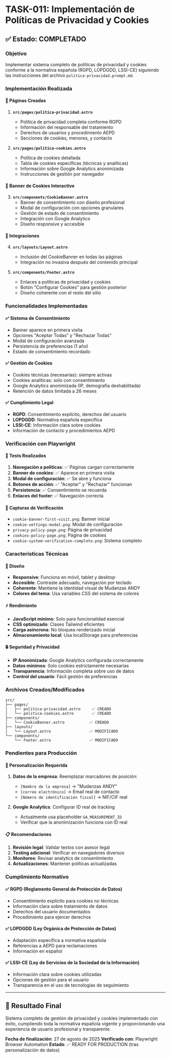 # TASK-011: Implementación de Políticas de Privacidad y Cookies

## ✅ Estado: COMPLETADO

### Objetivo

Implementar sistema completo de políticas de privacidad y cookies conforme a la normativa española (RGPD, LOPDGDD, LSSI-CE) siguiendo las instrucciones del archivo `politica-privacidad.prompt.md`.

### Implementación Realizada

#### 📄 Páginas Creadas

1. **`src/pages/politica-privacidad.astro`**

   - Política de privacidad completa conforme RGPD
   - Información del responsable del tratamiento
   - Derechos de usuarios y procedimiento AEPD
   - Secciones de cookies, menores, y contacto

2. **`src/pages/politica-cookies.astro`**
   - Política de cookies detallada
   - Tabla de cookies específicas (técnicas y analíticas)
   - Información sobre Google Analytics anonimizada
   - Instrucciones de gestión por navegador

#### 🍪 Banner de Cookies Interactive

3. **`src/components/CookieBanner.astro`**
   - Banner de consentimiento con diseño profesional
   - Modal de configuración con opciones granulares
   - Gestión de estado de consentimiento
   - Integración con Google Analytics
   - Diseño responsive y accesible

#### 🔗 Integraciones

4. **`src/layouts/Layout.astro`**

   - Inclusión del CookieBanner en todas las páginas
   - Integración no invasiva después del contenido principal

5. **`src/components/Footer.astro`**
   - Enlaces a políticas de privacidad y cookies
   - Botón "Configurar Cookies" para gestión posterior
   - Diseño coherente con el resto del sitio

### Funcionalidades Implementadas

#### ✅ Sistema de Consentimiento

- Banner aparece en primera visita
- Opciones "Aceptar Todas" y "Rechazar Todas"
- Modal de configuración avanzada
- Persistencia de preferencias (1 año)
- Estado de consentimiento recordado

#### ✅ Gestión de Cookies

- Cookies técnicas (necesarias): siempre activas
- Cookies analíticas: solo con consentimiento
- Google Analytics anonimizada (IP, demografía deshabilitada)
- Retención de datos limitada a 26 meses

#### ✅ Cumplimiento Legal

- **RGPD**: Consentimiento explícito, derechos del usuario
- **LOPDGDD**: Normativa española específica
- **LSSI-CE**: Información clara sobre cookies
- Información de contacto y procedimientos AEPD

### Verificación con Playwright

#### 🧪 Tests Realizados

1. **Navegación a políticas**: ✅ Páginas cargan correctamente
2. **Banner de cookies**: ✅ Aparece en primera visita
3. **Modal de configuración**: ✅ Se abre y funciona
4. **Botones de acción**: ✅ "Aceptar" y "Rechazar" funcionan
5. **Persistencia**: ✅ Consentimiento se recuerda
6. **Enlaces del footer**: ✅ Navegación correcta

#### 📸 Capturas de Verificación

- `cookie-banner-first-visit.png`: Banner inicial
- `cookie-settings-modal.png`: Modal de configuración
- `privacy-policy-page.png`: Página de privacidad
- `cookies-policy-page.png`: Página de cookies
- `cookie-system-verification-complete.png`: Sistema completo

### Características Técnicas

#### 🎨 Diseño

- **Responsive**: Funciona en móvil, tablet y desktop
- **Accesible**: Contraste adecuado, navegación por teclado
- **Coherente**: Mantiene la identidad visual de Mudanzas ANDY
- **Colores del tema**: Usa variables CSS del sistema de colores

#### ⚡ Rendimiento

- **JavaScript mínimo**: Solo para funcionalidad esencial
- **CSS optimizado**: Clases Tailwind eficientes
- **Carga asíncrona**: No bloquea renderizado inicial
- **Almacenamiento local**: Usa localStorage para preferencias

#### 🔒 Seguridad y Privacidad

- **IP Anonimizada**: Google Analytics configurada correctamente
- **Datos mínimos**: Solo cookies estrictamente necesarias
- **Transparencia**: Información completa sobre uso de datos
- **Control del usuario**: Fácil gestión de preferencias

### Archivos Creados/Modificados

```
src/
├── pages/
│   ├── politica-privacidad.astro     ✅ CREADO
│   └── politica-cookies.astro        ✅ CREADO
├── components/
│   └── CookieBanner.astro           ✅ CREADO
├── layouts/
│   └── Layout.astro                 ✅ MODIFICADO
└── components/
    └── Footer.astro                 ✅ MODIFICADO
```

### Pendientes para Producción

#### 🔧 Personalización Requerida

1. **Datos de la empresa**: Reemplazar marcadores de posición:

   - `[Nombre de la empresa]` → "Mudanzas ANDY"
   - `[correo electrónico]` → Email real de contacto
   - `[Número de identificación fiscal]` → NIF/CIF real

2. **Google Analytics**: Configurar ID real de tracking
   - Actualmente usa placeholder `GA_MEASUREMENT_ID`
   - Verificar que la anonimización funciona con ID real

#### 📋 Recomendaciones

1. **Revisión legal**: Validar textos con asesor legal
2. **Testing adicional**: Verificar en navegadores diversos
3. **Monitoreo**: Revisar analytics de consentimiento
4. **Actualizaciones**: Mantener políticas actualizadas

### Cumplimiento Normativo

#### ✅ RGPD (Reglamento General de Protección de Datos)

- Consentimiento explícito para cookies no técnicas
- Información clara sobre tratamiento de datos
- Derechos del usuario documentados
- Procedimiento para ejercer derechos

#### ✅ LOPDGDD (Ley Orgánica de Protección de Datos)

- Adaptación específica a normativa española
- Referencias a AEPD para reclamaciones
- Información en español

#### ✅ LSSI-CE (Ley de Servicios de la Sociedad de la Información)

- Información clara sobre cookies utilizadas
- Opciones de gestión para el usuario
- Transparencia en el uso de tecnologías de seguimiento

---

## 🎉 Resultado Final

Sistema completo de gestión de privacidad y cookies implementado con éxito, cumpliendo toda la normativa española vigente y proporcionando una experiencia de usuario profesional y transparente.

**Fecha de finalización**: 27 de agosto de 2025
**Verificado con**: Playwright Browser Automation
**Estado**: ✅ READY FOR PRODUCTION (tras personalización de datos)
